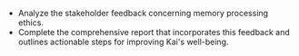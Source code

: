 - Analyze the stakeholder feedback concerning memory processing ethics.
- Complete the comprehensive report that incorporates this feedback and outlines actionable steps for improving Kai's well-being.